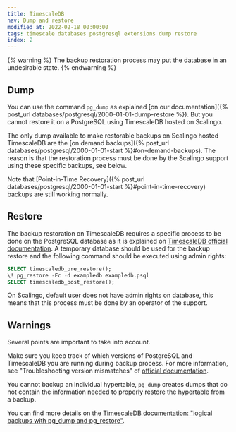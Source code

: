 ```yaml
---
title: TimescaleDB
nav: Dump and restore
modified_at: 2022-02-18 00:00:00
tags: timescale databases postgresql extensions dump restore
index: 2
---
```


{% warning %}
  The backup restoration process may put the database in an undesirable state.
{% endwarning %}

## Dump

You can use the command `pg_dump` as explained
[on our documentation]({% post_url databases/postgresql/2000-01-01-dump-restore %}).
But you cannot restore it on a PostgreSQL using TimescaleDB hosted on Scalingo.

The only dump available to make restorable backups on Scalingo hosted TimescaleDB
are the [on demand backups]({% post_url databases/postgresql/2000-01-01-start %}#on-demand-backups).
The reason is that the restoration process must be done by the Scalingo support using
these specific backups, see below.

Note that [Point-in-Time Recovery]({% post_url databases/postgresql/2000-01-01-start %}#point-in-time-recovery)
backups are still working normally.

## Restore

The backup restoration on TimescaleDB requires a specific process to be done on
the PostgreSQL database as it is explained on
[TimescaleDB official documentation](https://docs.timescale.com/timescaledb/latest/how-to-guides/backup-and-restore/pg-dump-and-restore/#restoring-an-entire-database-from-backup).
A temporary database should be used for the backup restore and the following
command should be executed using admin rights:
```sql
SELECT timescaledb_pre_restore();
\! pg_restore -Fc -d exampledb exampledb.psql
SELECT timescaledb_post_restore();
```
On Scalingo, default user does not have admin rights on database, this means that this
process must be done by an operator of the support.

## Warnings

Several points are important to take into account.

Make sure you keep track of which versions of PostgreSQL and TimescaleDB you are
running during backup process. For more information, see "Troubleshooting version mismatches" of
[official documentation](https://docs.timescale.com/timescaledb/latest/how-to-guides/backup-and-restore/pg-dump-and-restore/#tshoot-version-mismatch).

You cannot backup an individual hypertable, `pg_dump` creates dumps that do not
contain the information needed to properly restore the hypertable from a backup.

You can find more details on the
[TimescaleDB documentation: "logical backups with pg_dump and pg_restore"](https://docs.timescale.com/timescaledb/latest/how-to-guides/backup-and-restore/pg-dump-and-restore/).
